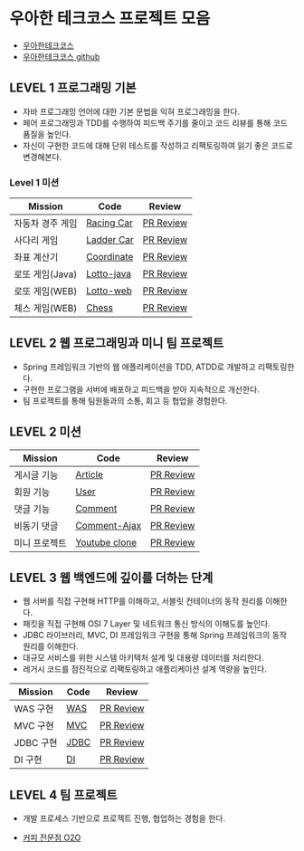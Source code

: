 # 우아한 테크코스 프로젝트 모음

* [우아한테크코스](https://woowacourse.github.io/)
* [우아한테크코스 github](https://github.com/woowacourse)

## LEVEL 1 프로그래밍 기본
* 자바 프로그래밍 언어에 대한 기본 문법을 익혀 프로그래밍을 한다.
* 페어 프로그래밍과 TDD를 수행하여 피드백 주기를 줄이고 코드 리뷰를 통해 코드 품질을 높인다.
* 자신이 구현한 코드에 대해 단위 테스트를 작성하고 리팩토링하여 읽기 좋은 코드로 변경해본다.

### Level 1 미션
|Mission|Code|Review|  
|-----|-----|-----|  
|자동차 경주 게임|[Racing Car](https://github.com/kangmin46/java-racingcar-1/tree/kangmin46)|[PR Review](https://github.com/woowacourse/java-racingcar/pull/41)|
|사다리 게임|[Ladder Car](https://github.com/kangmin46/java-ladder/tree/kangmin46)|[PR Review](https://github.com/woowacourse/java-ladder/pull/33)|
|좌표 계산기|[Coordinate](https://github.com/kangmin46/java-coordinate/tree/kangmin46)|[PR Review](https://github.com/woowacourse/java-coordinate/pull/25)|
|로또 게임(Java)|[Lotto-java](https://github.com/kangmin46/java-lotto-1/tree/kangmin46)|[PR Review](https://github.com/woowacourse/java-lotto/pull/27)|
|로또 게임(WEB)|[Lotto-web](https://github.com/kangmin46/java-lotto-1/tree/kangmin46)|[PR Review](https://github.com/woowacourse/java-lotto/pull/76)|
|체스 게임(WEB)|[Chess](https://github.com/kangmin46/java-chess/tree/kangmin46)|[PR Review](https://github.com/woowacourse/java-chess/pull/45)|


## LEVEL 2 웹 프로그래밍과 미니 팀 프로젝트
* Spring 프레임워크 기반의 웹 애플리케이션을 TDD, ATDD로 개발하고 리팩토링한다.
* 구현한 프로그램을 서버에 배포하고 피드백을 받아 지속적으로 개선한다.
* 팀 프로젝트를 통해 팀원들과의 소통, 회고 등 협업을 경험한다.

## LEVEL 2 미션

|Mission|Code|Review|  
|-----|-----|-----|  
|게시글 기능|[Article](https://github.com/kangmin46/jwp-blog)|[PR Review](https://github.com/woowacourse/jwp-blog/pull/30)|
|회원 기능|[User](https://github.com/kangmin46/jwp-blog)|[PR Review](https://github.com/woowacourse/jwp-blog/pull/80)|
|댓글 기능|[Comment](https://github.com/kangmin46/jwp-blog)|[PR Review](https://github.com/woowacourse/jwp-blog/pull/109)|  
|비동기 댓글|[Comment-Ajax](https://github.com/kangmin46/jwp-blog)|[PR Review](https://github.com/woowacourse/jwp-blog/pull/199)| 
|미니 프로젝트|[Youtube clone](https://github.com/kangmin46/miniprojects-2019/tree/EDD)|[PR Review](https://github.com/woowacourse/miniprojects-2019/pull/33)|

## LEVEL 3 웹 백엔드에 깊이를 더하는 단계

* 웹 서버를 직접 구현해 HTTP를 이해하고, 서블릿 컨테이너의 동작 원리를 이해한다.
* 패킷을 직접 구현해 OSI 7 Layer 및 네트워크 통신 방식의 이해도를 높인다.
* JDBC 라이브러리, MVC, DI 프레임워크 구현을 통해 Spring 프레임워크의 동작 원리를 이해한다.
* 대규모 서비스를 위한 시스템 아키텍처 설계 및 대용량 데이터를 처리한다.
* 레거시 코드를 점진적으로 리팩토링하고 애플리케이션 설계 역량을 높인다.

|Mission|Code|Review|  
|-----|-----|-----|  
|WAS 구현|[WAS](https://github.com/kangmin46/jwp-was/tree/step2)|[PR Review](https://github.com/woowacourse/jwp-was/pull/80)|
|MVC 구현|[MVC](https://github.com/kangmin46/jwp-mvc/tree/kangmin46)|[PR Review](https://github.com/woowacourse/jwp-mvc/pull/80)|
|JDBC 구현|[JDBC](https://github.com/kangmin46/jwp-jdbc/tree/kangmin46)|[PR Review](https://github.com/woowacourse/jwp-jdbc/pull/31)|
|DI 구현|[DI](https://github.com/kangmin46/jwp-di/tree/step-2)|[PR Review](https://github.com/woowacourse/jwp-di/pull/75)|

## LEVEL 4  팀 프로젝트

* 개발 프로세스 기반으로 프로젝트 진행, 협업하는 경험을 한다.

* [커피 전문점 O2O](https://github.com/EDD-season2)


